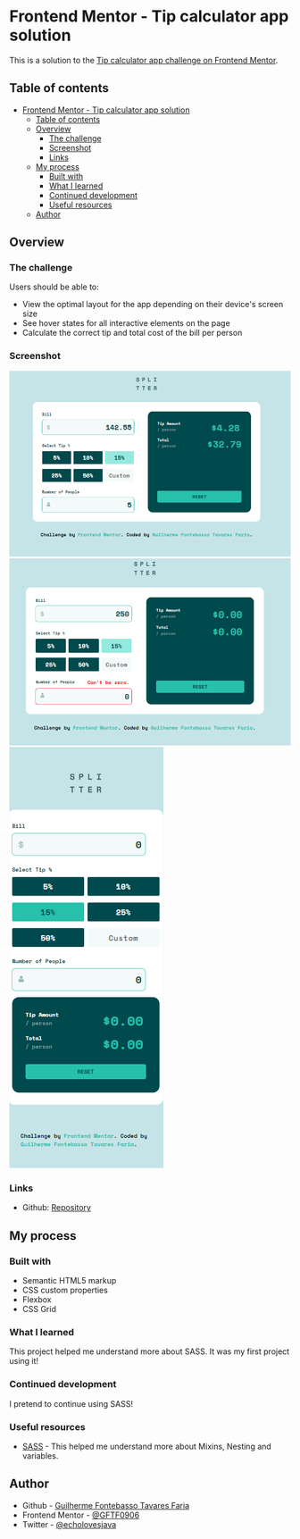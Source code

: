 # Frontend Mentor - Tip calculator app solution

This is a solution to the [Tip calculator app challenge on Frontend Mentor](https://www.frontendmentor.io/challenges/tip-calculator-app-ugJNGbJUX).

## Table of contents

- [Frontend Mentor - Tip calculator app solution](#frontend-mentor---tip-calculator-app-solution)
  - [Table of contents](#table-of-contents)
  - [Overview](#overview)
    - [The challenge](#the-challenge)
    - [Screenshot](#screenshot)
    - [Links](#links)
  - [My process](#my-process)
    - [Built with](#built-with)
    - [What I learned](#what-i-learned)
    - [Continued development](#continued-development)
    - [Useful resources](#useful-resources)
  - [Author](#author)

## Overview

### The challenge

Users should be able to:

- View the optimal layout for the app depending on their device's screen size
- See hover states for all interactive elements on the page
- Calculate the correct tip and total cost of the bill per person

### Screenshot

![Desktop Preview](assets/images/desktop.png)
![Error Preview](assets/images/error.png)
![Mobile Preview](assets/images/mobile.png)

### Links

- Github: [Repository](https://github.com/GFTF0906/tip-calc-app)

## My process

### Built with

- Semantic HTML5 markup
- CSS custom properties
- Flexbox
- CSS Grid

### What I learned

This project helped me understand more about SASS. It was my first project using it!

### Continued development

I pretend to continue using SASS!

### Useful resources

- [SASS](https://sass-lang.com/guide) - This helped me understand more about Mixins, Nesting and variables.

## Author

- Github - [Guilherme Fontebasso Tavares Faria](https://github.com/GFTF0906)
- Frontend Mentor - [@GFTF0906](https://www.frontendmentor.io/profile/GFTF0906)
- Twitter - [@echolovesjava](https://twitter.com/echolovesjava)

